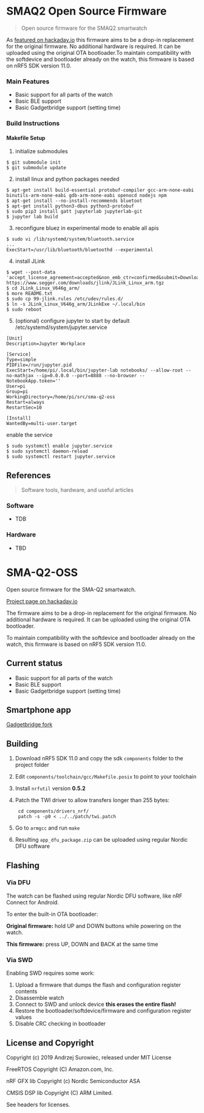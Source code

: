 # SMAQ2 Open Source Firmware

> Open source firmware for the SMAQ2 smartwatch

As [featured on hackaday.io](https://hackaday.io/project/85463-color-open-source-smartwatch) this firmware aims to be a drop-in replacement for the original firmware. No additional hardware is required. It can be uploaded using the original OTA bootloader.To maintain compatibility with the softdevice and bootloader already on the watch, this firmware is based on nRF5 SDK version 11.0.

### Main Features ###
  * Basic support for all parts of the watch
  * Basic BLE support
  * Basic Gadgetbridge support (setting time)

### Build Instructions ###
#### Makefile Setup
1.  initialize submodules
  ```
  $ git submodule init
  $ git submodule update
  ```
2. install linux and python packages needed
  ```
  $ apt-get install build-essential protobuf-compiler gcc-arm-none-eabi binutils-arm-none-eabi gdb-arm-none-eabi openocd nodejs npm
  $ apt-get install --no-install-recommends bluetoot
  $ apt-get install python3-dbus python3-protobuf
  $ sudo pip3 install gatt jupyterlab jupyterlab-git
  $ jupyter lab build
  ```
3. reconfigure bluez in experimental mode to enable all apis
  ```
  $ sudo vi /lib/systemd/system/bluetooth.service
  ...
  ExecStart=/usr/lib/bluetooth/bluetoothd --experimental
  ```
4. install JLink
  ```
  $ wget --post-data 'accept_license_agreement=accepted&non_emb_ctr=confirmed&submit=Download+software' https://www.segger.com/downloads/jlink/JLink_Linux_arm.tgz
  $ cd JLink_Linux_V646g_arm/
  $ more README.txt
  $ sudo cp 99-jlink.rules /etc/udev/rules.d/
  $ ln -s JLink_Linux_V646g_arm/JLinkExe ~/.local/bin
  $ sudo reboot
  ```
  5. (optional) configure jupyter to start by default
  /etc/systemd/system/jupyter.service
  ```
  [Unit]
  Description=Jupyter Workplace

  [Service]
  Type=simple
  PIDFile=/run/jupyter.pid
  ExecStart=/home/pi/.local/bin/jupyter-lab notebooks/ --allow-root --no-mathjax --ip=0.0.0.0 --port=8888 --no-browser --NotebookApp.token=''
  User=pi
  Group=pi
  WorkingDirectory=/home/pi/src/sma-q2-oss
  Restart=always
  RestartSec=10

  [Install]
  WantedBy=multi-user.target

  ```
  enable the service
  ```
  $ sudo systemctl enable jupyter.service
  $ sudo systemctl daemon-reload
  $ sudo systemctl restart jupyter.service
  ```


## References
> Software tools, hardware, and useful articles

### Software ###
- TDB

### Hardware ###
- TBD
# SMA-Q2-OSS

Open source firmware for the SMA-Q2 smartwatch.

[Project page on hackaday.io](https://hackaday.io/project/85463-color-open-source-smartwatch)

The firmware aims to be a drop-in replacement for the original firmware. No additional hardware is required. It can be uploaded using the original OTA bootloader.

To maintain compatibility with the softdevice and bootloader already on the watch, this firmware is based on nRF5 SDK version 11.0.

## Current status

  * Basic support for all parts of the watch
  * Basic BLE support
  * Basic Gadgetbridge support (setting time)

## Smartphone app

[Gadgetbridge fork](https://github.com/Emeryth/Gadgetbridge)

## Building

1. Download nRF5 SDK 11.0 and copy the sdk `components` folder to the project folder
2. Edit `components/toolchain/gcc/Makefile.posix` to point to your toolchain
2. Install `nrfutil` version **0.5.2**
3. Patch the TWI driver to allow transfers longer than 255 bytes:

        cd components/drivers_nrf/
        patch -s -p0 < ../../patch/twi.patch

4. Go to `armgcc` and run `make`
5. Resulting `app_dfu_package.zip` can be uploaded using regular Nordic DFU software

## Flashing

### Via DFU
The watch can be flashed using regular Nordic DFU software, like nRF Connect for Android.

To enter the built-in OTA bootloader:

**Original firmware:**
 hold UP and DOWN buttons while powering on the watch.

**This firmware:**
 press UP, DOWN and BACK at the same time


### Via SWD
Enabling SWD requires some work:

1. Upload a firmware that dumps the flash and configuration register contents
2. Disassemble watch
3. Connect to SWD and unlock device **this erases the entire flash!**
4. Restore the bootloader/softdevice/firmware and configuration register values
5. Disable CRC checking in bootloader

## License and Copyright

Copyright (c) 2019 Andrzej Surowiec,
released under MIT License

FreeRTOS Copyright (C) Amazon.com, Inc.

nRF GFX lib Copyright (c) Nordic Semiconductor ASA

CMSIS DSP lib Copyright (C) ARM Limited.

See headers for licenses.

